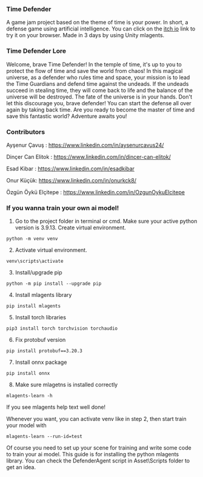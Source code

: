 ### Time Defender
A game jam project based on the theme of time is your power. In short, a defense game using artificial intelligence. You can click on the [itch io](https://xox-games.itch.io/time-defender) link to try it on your browser.  Made in 3 days by using Unity mlagents.  
### Time Defender Lore
 Welcome, brave Time Defender!
 In the temple of time, it's up to you to protect the flow of time and save the world from chaos! In this magical universe, as a defender who rules time and space, your mission is to lead the Time Guardians and defend time against the undeads.
 If the undeads succeed in stealing time, they will come back to life and the balance of the universe will be destroyed. The fate of the universe is in your hands. Don't let this discourage you, brave defender! You can start the defense all over again by taking back time.
 Are you ready to become the master of time and save this fantastic world? Adventure awaits you!

### Contributors

Ayşenur Çavuş : https://www.linkedin.com/in/aysenurcavus24/

Dinçer Can Elitok : https://www.linkedin.com/in/dincer-can-elitok/

Esad Kibar : https://www.linkedin.com/in/esadkibar

Onur Küçük: https://www.linkedin.com/in/onurkck8/

Özgün Öykü Elçitepe : https://www.linkedin.com/in/OzgunOykuElcitepe
 ### If you wanna train your own ai model!

1. Go to the project folder in terminal or cmd. Make sure your active python version is 3.9.13. Create virtual environment.
```
python -m venv venv
```
2. Activate virtual environment.
```
venv\scripts\activate
```
3. Install/upgrade pip
```
python -m pip install --upgrade pip
```
4. Install mlagents library
```
pip install mlagents
```
5. Install torch libraries
```
pip3 install torch torchvision torchaudio
```
6. Fix protobuf version
```
pip install protobuf==3.20.3
```
7. Install onnx package
```
pip install onnx
```
8. Make sure mlagetns is installed correctly
 ```
mlagents-learn -h
```

If you see mlagents help text well done!

Whenever you want, you can activate venv like in step 2, then start train your model with
 ```
mlagents-learn --run-id=test
```

Of course you need to set up your scene for training and write some code to train your ai model.
This guide is for installing the python mlagents library. You can check the DefenderAgent script in Asset\Scripts folder to get an idea.

